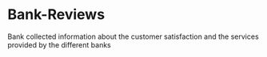 # Bank-Reviews
Bank collected information about the customer satisfaction and the services provided by the different banks
